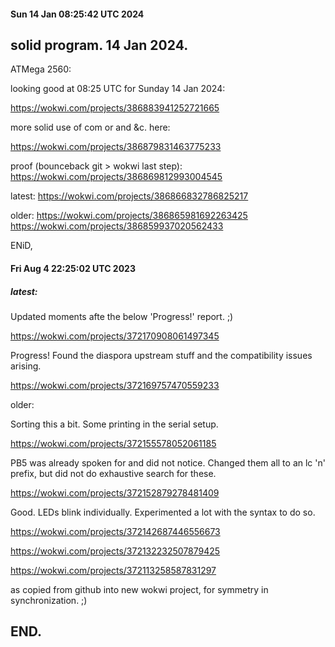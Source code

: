 #### Sun 14 Jan 08:25:42 UTC 2024

## solid program.  14 Jan 2024.

  ATMega 2560:

  looking good at 08:25 UTC for Sunday 14 Jan 2024:

  https://wokwi.com/projects/386883941252721665

  more solid use of com or and &c. here:

  https://wokwi.com/projects/386879831463775233

  proof (bounceback git > wokwi last step):
  https://wokwi.com/projects/386869812993004545

  latest:
  https://wokwi.com/projects/386866832786825217

  older:
  https://wokwi.com/projects/386865981692263425
  https://wokwi.com/projects/386859937020562433

ENiD,


#### Fri Aug  4 22:25:02 UTC 2023

##### latest:

Updated moments afte the below 'Progress!' report. ;)

  https://wokwi.com/projects/372170908061497345


Progress!  Found the diaspora upstream stuff and the
compatibility issues arising.

  https://wokwi.com/projects/372169757470559233


older:

Sorting this a bit.  Some printing in the serial setup.

  https://wokwi.com/projects/372155578052061185


PB5 was already spoken for and did not notice.
Changed them all to an lc 'n' prefix, but did not
do exhaustive search for these.

  https://wokwi.com/projects/372152879278481409



Good.  LEDs blink individually.  Experimented a lot
with the syntax to do so.

  https://wokwi.com/projects/372142687446556673

  https://wokwi.com/projects/372132232507879425

  https://wokwi.com/projects/372113258587831297

  as copied from github into new wokwi project, for symmetry
  in synchronization. ;)

## END.

